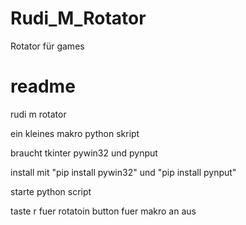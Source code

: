 # Rudi_M_Rotator
 Rotator für games
 
# readme

rudi m rotator

ein kleines makro python skript

braucht tkinter pywin32 und pynput

install mit "pip install pywin32" und "pip install pynput"

starte python script

taste r fuer rotatoin button fuer makro an aus

